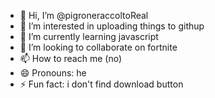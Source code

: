 - 👋 Hi, I’m @pigroneraccoltoReal
- 👀 I’m interested in uploading things to githup
- 🌱 I’m currently learning javascript
- 💞️ I’m looking to collaborate on fortnite
- 📫 How to reach me (no)
- 😄 Pronouns: he
- ⚡ Fun fact: i don't find download button

<!---
pigroneraccoltoReal/pigroneraccoltoReal is a ✨ special ✨ repository because its `README.md` (this file) appears on your GitHub profile.
You can click the Preview link to take a look at your changes.
--->
